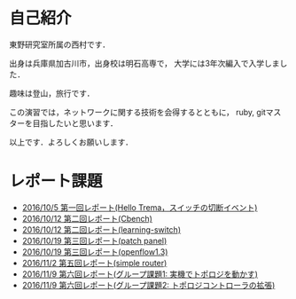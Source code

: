 # 自己紹介
東野研究室所属の西村です．

出身は兵庫県加古川市，出身校は明石高専で，
大学には3年次編入で入学しました．

趣味は登山，旅行です．

この演習では，ネットワークに関する技術を会得するとともに，
ruby, gitマスターを目指したいと思います．

以上です．よろしくお願いします．

# レポート課題

* [2016/10/5 第一回レポート(Hello Trema，スイッチの切断イベント)](https://github.com/handai-trema/hello-trema-nsyuyu/blob/master/report/report1.md)
* [2016/10/12 第二回レポート(Cbench)](https://github.com/handai-trema/cbench-nsyuyu/blob/master/report/report.md)
* [2016/10/12 第二回レポート(learning-switch)](https://github.com/handai-trema/learning-switch-nsyuyu/blob/master/report/report.md)
* [2016/10/19 第三回レポート(patch panel)](https://github.com/handai-trema/patch-panel-nsyuyu/blob/master/report.md)
* [2016/10/19 第三回レポート(openflow1.3)](https://github.com/handai-trema/learning-switch-nsyuyu/blob/master/report/reportOP13.md)
* [2016/11/2 第五回レポート(simple router)](https://github.com/handai-trema/simple-router-nsyuyu/blob/master/report.md)
* [2016/11/9 第六回レポート(グループ課題1: 実機でトポロジを動かす)](https://github.com/handai-trema/topology-amn/blob/master/report1.md)
* [2016/11/9 第六回レポート(グループ課題2: トポロジコントローラの拡張)](https://github.com/handai-trema/topology-amn/blob/master/report2.md)
